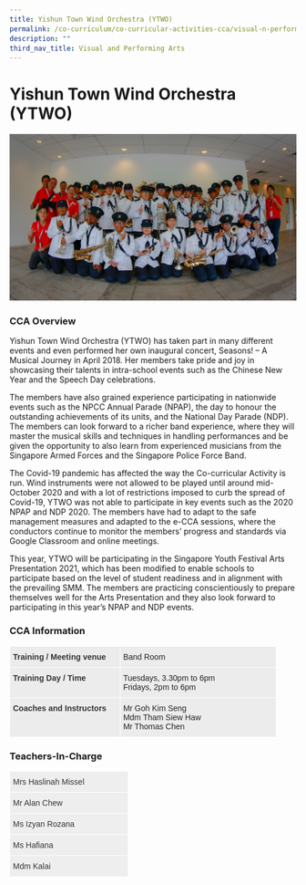 ```yaml
---
title: Yishun Town Wind Orchestra (YTWO)
permalink: /co-curriculum/co-curricular-activities-cca/visual-n-performing-arts/yishun-town-wind-orchestra/
description: ""
third_nav_title: Visual and Performing Arts
---
```

# **Yishun Town Wind Orchestra (YTWO)**

![](/images/14.jpeg)


### CCA Overview

Yishun Town Wind Orchestra (YTWO) has taken part in many different events and even performed her own inaugural concert, Seasons! – A Musical Journey in April 2018. Her members take pride and joy in showcasing their talents in intra-school events such as the Chinese New Year and the Speech Day celebrations. 

The members have also grained experience participating in nationwide events such as the NPCC Annual Parade (NPAP), the day to honour the outstanding achievements of its units, and the National Day Parade (NDP). The members can look forward to a richer band experience, where they will master the musical skills and techniques in handling performances and be given the opportunity to also learn from experienced musicians from the Singapore Armed Forces and the Singapore Police Force Band.

The Covid-19 pandemic has affected the way the Co-curricular Activity is run. Wind instruments were not allowed to be played until around mid-October 2020 and with a lot of restrictions imposed to curb the spread of Covid-19, YTWO was not able to participate in key events such as the 2020 NPAP and NDP 2020. The members have had to adapt to the safe management measures and adapted to the e-CCA sessions, where the conductors continue to monitor the members’ progress and standards via Google Classroom and online meetings.

This year, YTWO will be participating in the Singapore Youth Festival Arts Presentation 2021, which has been modified to enable schools to participate based on the level of student readiness and in alignment with the prevailing SMM. The members are practicing conscientiously to prepare themselves well for the Arts Presentation and they also look forward to participating in this year’s NPAP and NDP events.

### CCA Information


<table style="border-collapse:collapse;border-spacing:0;table-layout: fixed; width: 469px" class="tg"><colgroup><col style="width: 194px"><col style="width: 275px"></colgroup><thead><tr><th style="background-color:#ECECEC;border-color:#ffffff;border-style:solid;border-width:1px;color:#333;font-family:Arial, sans-serif;font-size:14px;font-weight:bold;overflow:hidden;padding:10px 5px;text-align:left;vertical-align:top;word-break:normal">Training / Meeting venue</th><th style="background-color:#ECECEC;border-color:#ffffff;border-style:solid;border-width:1px;color:#222;font-family:Arial, sans-serif;font-size:14px;font-weight:normal;overflow:hidden;padding:10px 5px;text-align:left;vertical-align:top;word-break:normal">Band Room<br></th></tr></thead><tbody><tr><td style="background-color:#ECECEC;border-color:#ffffff;border-style:solid;border-width:1px;color:#333;font-family:Arial, sans-serif;font-size:14px;font-weight:bold;overflow:hidden;padding:10px 5px;text-align:left;vertical-align:top;word-break:normal">Training Day / Time</td><td style="background-color:#ECECEC;border-color:#ffffff;border-style:solid;border-width:1px;color:#222;font-family:Arial, sans-serif;font-size:14px;overflow:hidden;padding:10px 5px;text-align:left;vertical-align:top;word-break:normal">Tuesdays, 3.30pm to 6pm<br>Fridays, 2pm to 6pm<br></td></tr><tr><td style="background-color:#ECECEC;border-color:#ffffff;border-style:solid;border-width:1px;color:#333;font-family:Arial, sans-serif;font-size:14px;font-weight:bold;overflow:hidden;padding:10px 5px;text-align:left;vertical-align:top;word-break:normal">Coaches and Instructors</td><td style="background-color:#ECECEC;border-color:#ffffff;border-style:solid;border-width:1px;color:#222;font-family:Arial, sans-serif;font-size:14px;overflow:hidden;padding:10px 5px;text-align:left;vertical-align:top;word-break:normal">Mr Goh Kim Seng<br>Mdm Tham Siew Haw<br>Mr Thomas Chen</td></tr></tbody></table>


### Teachers-In-Charge


<table style="border-collapse:collapse;border-spacing:0;table-layout: fixed; width: 209px" class="tg"><colgroup><col style="width: 209px"></colgroup><thead><tr><th style="background-color:#EEE;border-color:#ffffff;border-style:solid;border-width:1px;color:#333;font-family:Arial, sans-serif;font-size:14px;font-weight:normal;overflow:hidden;padding:10px 5px;text-align:left;vertical-align:top;word-break:normal">Mrs Haslinah Missel</th></tr></thead><tbody><tr><td style="background-color:#EEE;border-color:#ffffff;border-style:solid;border-width:1px;color:#333;font-family:Arial, sans-serif;font-size:14px;overflow:hidden;padding:10px 5px;text-align:left;vertical-align:top;word-break:normal"><span style="color:#333">Mr Alan Chew</span></td></tr><tr><td style="background-color:#EEE;border-color:#ffffff;border-style:solid;border-width:1px;color:#333;font-family:Arial, sans-serif;font-size:14px;overflow:hidden;padding:10px 5px;text-align:left;vertical-align:top;word-break:normal"><span style="color:#333">Ms Izyan Rozana</span> </td></tr><tr><td style="background-color:#EEE;border-color:#ffffff;border-style:solid;border-width:1px;color:#333;font-family:Arial, sans-serif;font-size:14px;overflow:hidden;padding:10px 5px;text-align:left;vertical-align:top;word-break:normal"><span style="color:#333">Ms Hafiana</span></td></tr><tr><td style="background-color:#EEE;border-color:#ffffff;border-style:solid;border-width:1px;color:#333;font-family:Arial, sans-serif;font-size:14px;overflow:hidden;padding:10px 5px;text-align:left;vertical-align:top;word-break:normal"><span style="color:#333">Mdm Kalai</span></td></tr></tbody></table>